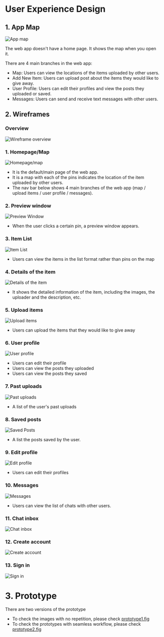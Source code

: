 # User Experience Design

## 1. App Map
![App map](ux-design/appmap/appmap.png)

The web app doesn't have a home page. It shows the map when you open it.

There are 4 main branches in the web app:
- Map: Users can view the locations of the items uploaded by other users.
- Add New Item: Users can upload post about the items they would like to give away.
- User Profile: Users can edit their profiles and view the posts they uploaded or saved.
- Messages: Users can send and receive text messages with other users.

## 2. Wireframes
### Overview
![Wireframe overview](ux-design/wireframes/wireframe.png)



### 1. Homepage/Map

![Homepage/map](ux-design/wireframes/Map.png)
- It is the default/main page of the web app.
- It is a map with each of the pins indicates the location of the item uploaded by other users.
- The nav bar below shows 4 main branches of the web app (map / upload items / user profile / messages).

### 2. Preview window
![Preview Window](ux-design/wireframes/PreviewWindow.png)
- When the user clicks a certain pin, a preview window appears.

### 3. Item List
![Item List](ux-design/wireframes/List.png)
- Users can view the items in the list format rather than pins on the map

### 4. Details of the item
![Details of the item](ux-design/wireframes/ItemDetails.png)
- It shows the detailed information of the item, including the images, the uploader and the description, etc.

### 5. Upload items
![Upload items](ux-design/wireframes/UploadItem.png)
- Users can upload the items that they would like to give away

### 6. User profile
![User profile](ux-design/wireframes/UserProfile.png)
- Users can edit their profile
- Users can view the posts they uploaded
- Users can view the posts they saved

### 7. Past uploads
![Past uploads](ux-design/wireframes/PastUploads.png)
- A list of the user's past uploads

### 8. Saved posts
![Saved Posts](ux-design/wireframes/SavedPosts.png)
- A list the posts saved by the user.

### 9. Edit profile
![Edit profile](ux-design/wireframes/EditProfile.png)
- Users can edit their profiles

### 10. Messages
![Messages](ux-design/wireframes/Messages.png)
- Users can view the list of chats with other users.

### 11. Chat inbox
![Chat inbox](ux-design/wireframes/ChatInbox.png)

### 12. Create account
![Create account](ux-design/wireframes/CreateAccount.png)
### 13. Sign in
![Sign in](ux-design/wireframes/Sign-In.png)


# 3. Prototype
There are two versions of the prototype
- To check the images with no repetition, please check [prototype1.fig](ux-design/prototype/prototype1.fig)
- To check the prototypes with seamless workflow, please check [prototype2.fig](ux-design/prototype/prototype2.fig)
